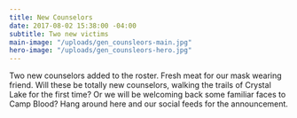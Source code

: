 ```yaml
---
title: New Counselors
date: 2017-08-02 15:38:00 -04:00
subtitle: Two new victims
main-image: "/uploads/gen_counsleors-main.jpg"
hero-image: "/uploads/gen_counsleors-hero.jpg"
---
```


Two new counselors added to the roster. Fresh meat for our mask wearing friend. Will these be totally new counselors, walking the trails of Crystal Lake for the first time? Or we will be welcoming back some familiar faces to Camp Blood? Hang around here and our social feeds for the announcement.   